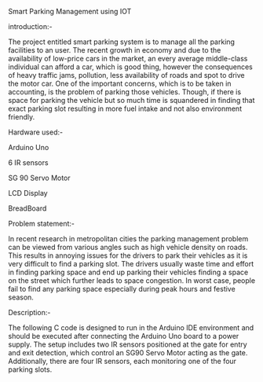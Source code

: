 Smart Parking Management using IOT


introduction:-

The project entitled smart parking system is to manage all the parking facilities to an user. The recent growth in economy and due to the availability of low-price cars in the market, an every average middle-class individual can afford a car, which is good thing, however the consequences of heavy traffic jams, pollution, less availability of roads and spot to drive the motor car. One of the important concerns, which is to be taken in accounting, is the problem of parking those vehicles. Though, if there is space for parking the vehicle but so much time is squandered in finding that exact parking slot resulting in more fuel intake and not also environment friendly.


Hardware used:-

Arduino Uno

6 IR sensors

SG 90 Servo Motor

LCD Display

BreadBoard


Problem statement:-

In recent research in metropolitan cities the parking management problem can be viewed from various angles such as high vehicle density on roads. This results in annoying issues for the drivers to park their vehicles as it is very difficult to find a parking slot. 
The drivers usually waste time and effort in finding parking space and end up parking their vehicles finding a space on the street which further leads to space congestion. In worst case, people fail to find any parking space especially during peak hours and festive season. 


Description:-

The following C code is designed to run in the Arduino IDE environment and should be executed after connecting the Arduino Uno board to a power supply. The setup includes two IR sensors positioned at the gate for entry and exit detection, which control an SG90 Servo Motor acting as the gate. Additionally, there are four IR sensors, each monitoring one of the four parking slots.
